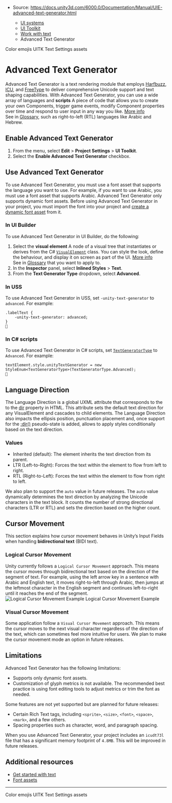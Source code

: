 * Source: https://docs.unity3d.com/6000.0/Documentation/Manual/UIE-advanced-text-generator.html

  * [UI systems](https://docs.unity3d.com/6000.0/Documentation/Manual/UIToolkits.html)
  * [UI Toolkit](https://docs.unity3d.com/6000.0/Documentation/Manual/UIElements.html)
  * [Work with text](https://docs.unity3d.com/6000.0/Documentation/Manual/UIE-work-with-text.html)
  * Advanced Text Generator


[](https://docs.unity3d.com/6000.0/Documentation/Manual/UIE-color-emojis.html)
Color emojis
[](https://docs.unity3d.com/6000.0/Documentation/Manual/UIE-text-setting-asset.html)
UITK Text Settings assets
# Advanced Text Generator
Advanced Text Generator is a text rendering module that employs [Harfbuzz](https://harfbuzz.github.io/), [ICU](https://icu.unicode.org/), and [FreeType](https://freetype.org/) to deliver comprehensive Unicode support and text shaping capabilities.
With Advanced Text Generator, you can use a wide array of languages and **scripts** A piece of code that allows you to create your own Components, trigger game events, modify Component properties over time and respond to user input in any way you like. [More info](https://docs.unity3d.com/6000.0/Documentation/Manual/creating-scripts.html)  
See in [Glossary](https://docs.unity3d.com/6000.0/Documentation/Manual/Glossary.html#Scripts), such as right-to-left (RTL) languages like Arabic and Hebrew.
## Enable Advanced Text Generator
  1. From the menu, select **Edit** > **Project Settings** > **UI Toolkit**.
  2. Select the **Enable Advanced Text Generator** checkbox.


## Use Advanced Text Generator
To use Advanced Text Generator, you must use a font asset that supports the language you want to use. For example, if you want to use Arabic, you must use a font asset that supports Arabic. Advanced Text Generator only supports dynamic font assets. Before using Advanced Text Generator in your project, you must import the font into your project and [create a dynamic font asset](https://docs.unity3d.com/6000.0/Documentation/Manual/UIE-get-started-with-text.html#create-a-dynamic-font-asset) from it.
### In UI Builder
To use Advanced Text Generator in UI Builder, do the following:
  1. Select the **visual element** A node of a visual tree that instantiates or derives from the C# [`VisualElement`](https://docs.unity3d.com/6000.0/Documentation/ScriptReference/UIElements.VisualElement.html) class. You can style the look, define the behaviour, and display it on screen as part of the UI. [More info](https://docs.unity3d.com/6000.0/Documentation/Manual/UIE-VisualTree.html)  
See in [Glossary](https://docs.unity3d.com/6000.0/Documentation/Manual/Glossary.html#Visualelement) that you want to apply to.
  2. In the **Inspector** panel, select **Inlined Styles** > **Text**.
  3. From the **Text Generator Type** dropdown, select **Advanced**.


### In USS
To use Advanced Text Generator in USS, set `-unity-text-generator` to `advanced`. For example:
```
.labelText {
    -unity-text-generator: advanced;
}

```

### In C# scripts
To use Advanced Text Generator in C# scripts, set [`TextGeneratorType`](https://docs.unity3d.com/6000.0/Documentation/ScriptReference/TextGeneratorType.html) to `Advanced`. For example:
```
textElement.style.unityTextGenerator = new StyleEnum<TextGeneratorType>(TextGeneratorType.Advanced);

```

## Language Direction
The Language Direction is a global UXML attribute that corresponds to the to the [dir](https://developer.mozilla.org/en-US/docs/Web/API/HTMLElement/dir) property in HTML. This attribute sets the default text direction for any VisualElement and cascades to child elements. 
The Language Direction also impacts the ellipsis position, punctuation placement and, once support for the [:dir()](https://developer.mozilla.org/en-US/docs/Web/CSS/:dir) pseudo-state is added, allows to apply styles conditionally based on the text direction.
### Values
  * Inherited (default): The element inherits the text direction from its parent.
  * LTR (Left-to-Right): Forces the text within the element to flow from left to right.
  * RTL (Right-to-Left): Forces the text within the element to flow from right to left.


We also plan to support the `auto` value in future releases. The `auto` value dynamically determines the text direction by analyzing the Unicode characters in the text block. It counts the number of strong directional characters (LTR or RTL) and sets the direction based on the higher count.
## Cursor Movement
This section explains how cursor movement behaves in Unity’s Input Fields when handling **bidirectional text** (BIDI text).
### Logical Cursor Movement
Unity currently follows a `Logical Cursor Movement` approach. This means the cursor moves through bidirectional text based on the direction of the segment of text. For example, using the left arrow key in a sentence with Arabic and English text, it moves right-to-left through Arabic, then jumps at the leftmost character in the English segment and continues left-to-right until it reaches the end of the segment.
![Logical Cursor Movement Example](https://docs.unity3d.com/6000.0/Documentation/uploads/Main/font/UIE-CursorMovement.gif) Logical Cursor Movement Example
### Visual Cursor Movement
Some application follow a `Visual Cursor Movement` approach. This means the cursor moves to the next visual character regardless of the direction of the text, which can sometimes feel more intuitive for users. We plan to make the cursor movement mode an option in future releases.
## Limitations
Advanced Text Generator has the following limitations:
  * Supports only dynamic font assets.
  * Customization of glyph metrics is not available. The recommended best practice is using font editing tools to adjust metrics or trim the font as needed.


Some features are not yet supported but are planned for future releases:
  * Certain Rich Text tags, including `<sprite>`, `<size>`, `<font>`, `<space>`, `<mark>`, and a few others.
  * Spacing properties such as character, word, and paragraph spacing.


When you use Advanced Text Generator, your project includes an `icudt73l` file that has a significant memory footprint of `4.8MB`. This will be improved in future releases.
## Additional resources
  * [Get started with text](https://docs.unity3d.com/6000.0/Documentation/Manual/UIE-get-started-with-text.html)
  * [Font assets](https://docs.unity3d.com/6000.0/Documentation/Manual/UIE-font-asset-landing.html)


* * *
[](https://docs.unity3d.com/6000.0/Documentation/Manual/UIE-color-emojis.html)
Color emojis
[](https://docs.unity3d.com/6000.0/Documentation/Manual/UIE-text-setting-asset.html)
UITK Text Settings assets
